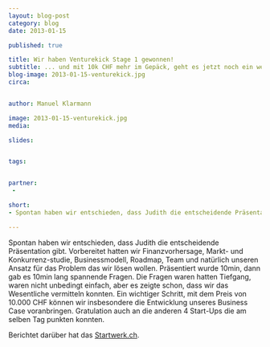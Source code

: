 ```yaml
---
layout: blog-post
category: blog
date: 2013-01-15

published: true

title: Wir haben Venturekick Stage 1 gewonnen!
subtitle: ... und mit 10k CHF mehr im Gepäck, geht es jetzt noch ein wenig flotter.
blog-image: 2013-01-15-venturekick.jpg
circa: 


author: Manuel Klarmann

image: 2013-01-15-venturekick.jpg
media: 

slides:


tags:


partner:
 - 

short: 
- Spontan haben wir entschieden, dass Judith die entscheidende Präsentation gibt. Gut vorbereitet gingen wir ins Rennen.

---
```





Spontan haben wir entschieden, dass Judith die entscheidende Präsentation gibt. Vorbereitet hatten wir Finanzvorhersage, Markt- und Konkurrenz-studie, Businessmodell, Roadmap, Team und natürlich unseren Ansatz für das Problem das wir lösen wollen. Präsentiert wurde 10min, dann gab es 10min lang spannende Fragen. Die Fragen waren hatten Tiefgang, waren nicht unbedingt einfach, aber es zeigte schon, dass wir das Wesentliche vermitteln konnten. Ein wichtiger Schritt, mit dem Preis von 10.000 CHF können wir insbesondere die Entwicklung unseres Business Case voranbringen. Gratulation auch an die anderen 4 Start-Ups die am selben Tag punkten konnten.

Berichtet darüber hat das [Startwerk.ch][1].

[1]: http://startwerk.ch/2013/01/17/tech-startups-praemiert-eaternity-upicto-osmoblue-und-mimedis/